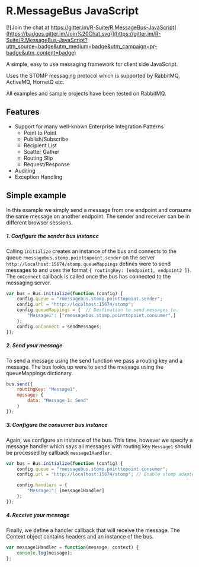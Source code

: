 # R.MessageBus JavaScript

[![Join the chat at https://gitter.im/R-Suite/R.MessageBus-JavaScript](https://badges.gitter.im/Join%20Chat.svg)](https://gitter.im/R-Suite/R.MessageBus-JavaScript?utm_source=badge&utm_medium=badge&utm_campaign=pr-badge&utm_content=badge)

A simple, easy to use messaging framework for client side JavaScript.  

Uses the STOMP messaging protocol which is supported by RabbitMQ, ActiveMQ, HornetQ etc.

All examples and sample projects have been tested on RabbitMQ.

## Features

* Support for many well-known Enterprise Integration Patterns
    - Point to Point
    - Publish/Subscribe
    - Recipient List
    - Scatter Gather
    - Routing Slip
    - Request/Response
* Auditing
* Exception Handling

## Simple example

In this example we simply send a message from one endpoint and consume the same message on another endpoint.  The sender and receiver can be in different browser sessions.

##### 1. Configure the sender bus instance

Calling ```initialize``` creates an instance of the bus and connects to the queue ```rmessagebus.stomp.pointtopoint.sender``` on the server ```http://localhost:15674/stomp```.  ```queueMappings``` defines were to send messages to and uses the format ```{ routingKey: [endpoint1, endpoint2 ]}```.  The ```onConnect``` callback is called once the bus has connected to the messaging server.

``` javascript
var bus = Bus.initialize(function (config) {
    config.queue = "rmessagebus.stomp.pointtopoint.sender";
    config.url = "http://localhost:15674/stomp";  
    config.queueMappings = {  // Destination to send messages to.  
        "Message1": ["rmessagebus.stomp.pointtopoint.consumer",]
    };
    config.onConnect = sendMessages;
});
```

##### 2. Send your message

To send a message using the send function we pass a routing key and a message.  The bus looks up were to send the message using the queueMappings dictionary.

```javascript
bus.send({
    routingKey: "Message1",
    message: {
        data: "Message 1: Send"
    }
});
```

##### 3. Configure the consumer bus instance

Again, we configure an instance of the bus. This time, however we specify a message handler which says all messages with routing key ```Message1``` should be processed by callback ```message1Handler```.

```javascript
var bus = Bus.initialize(function (config) {
    config.queue = "rmessagebus.stomp.pointtopoint.consumer";
    config.url = "http://localhost:15674/stomp"; // Enable stomp adapter using "rabbitmq-plugins enable rabbitmq_stomp"

    config.handlers = {
        "Message1": [message1Handler]
    };
});
```

##### 4. Receive your message

Finally, we define a handler callback that will receive the message. The Context object contains headers and an instance of the bus.

```javascript
var message1Handler = function(message, context) {
    console.log(message);
};
```
